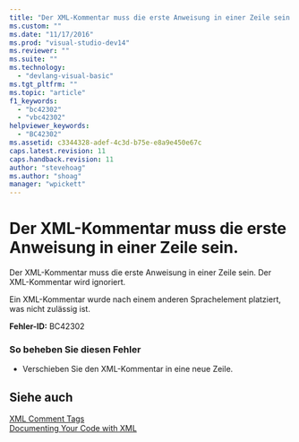 ```yaml
---
title: "Der XML-Kommentar muss die erste Anweisung in einer Zeile sein. | Microsoft Docs"
ms.custom: ""
ms.date: "11/17/2016"
ms.prod: "visual-studio-dev14"
ms.reviewer: ""
ms.suite: ""
ms.technology: 
  - "devlang-visual-basic"
ms.tgt_pltfrm: ""
ms.topic: "article"
f1_keywords: 
  - "bc42302"
  - "vbc42302"
helpviewer_keywords: 
  - "BC42302"
ms.assetid: c3344328-adef-4c3d-b75e-e8a9e450e67c
caps.latest.revision: 11
caps.handback.revision: 11
author: "stevehoag"
ms.author: "shoag"
manager: "wpickett"
---
```

# Der XML-Kommentar muss die erste Anweisung in einer Zeile sein.
Der XML\-Kommentar muss die erste Anweisung in einer Zeile sein. Der XML\-Kommentar wird ignoriert.  
  
 Ein XML\-Kommentar wurde nach einem anderen Sprachelement platziert, was nicht zulässig ist.  
  
 **Fehler\-ID:** BC42302  
  
### So beheben Sie diesen Fehler  
  
-   Verschieben Sie den XML\-Kommentar in eine neue Zeile.  
  
## Siehe auch  
 [XML Comment Tags](../../visual-basic/language-reference/xmldoc/recommended-xml-tags-for-documentation-comments.md)   
 [Documenting Your Code with XML](../../visual-basic/programming-guide/program-structure/documenting-your-code-with-xml.md)